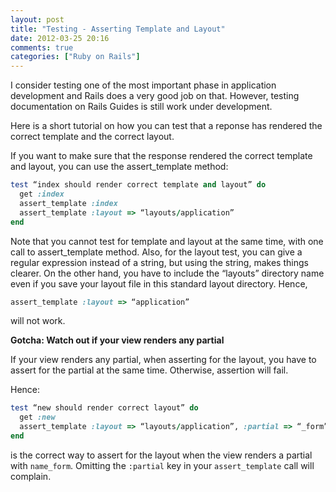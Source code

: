 ```yaml
---
layout: post
title: "Testing - Asserting Template and Layout"
date: 2012-03-25 20:16
comments: true
categories: ["Ruby on Rails"]
---
```

I consider testing one of the most important phase in application development and Rails does a very good job on that. However, testing documentation on Rails Guides is still work under development.

Here is a short tutorial on how you can test that a reponse has rendered the correct template and the correct layout.

If you want to make sure that the response rendered the correct template and layout, you can use the assert_template method:

``` ruby assert_template usage
test “index should render correct template and layout” do
  get :index
  assert_template :index
  assert_template :layout => “layouts/application”
end
```

Note that you cannot test for template and layout at the same time, with one call to assert_template method. Also, for the layout test, you can give a regular expression instead of a string, but using the string, makes things clearer. On the other hand, you have to include the “layouts” directory name even if you save your layout file in this standard layout directory. Hence,

``` ruby This will not work
assert_template :layout => “application”
```

will not work.

**Gotcha: Watch out if your view renders any partial**

If your view renders any partial, when asserting for the layout, you have to assert for the partial at the same time. Otherwise, assertion will fail.

Hence:

``` ruby Correct way to assert for the layout
test “new should render correct layout” do
  get :new
  assert_template :layout => “layouts/application”, :partial => “_form”
end
```

is the correct way to assert for the layout when the view renders a partial with `name_form`. Omitting the `:partial` key in your `assert_template` call will complain.

